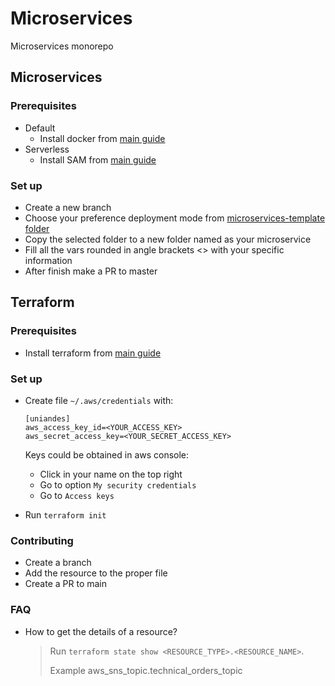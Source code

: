 # Microservices
Microservices monorepo

## Microservices 

### Prerequisites

- Default
    - Install docker from [main guide](https://docs.docker.com/get-docker/)
- Serverless 
    - Install SAM from [main guide](https://docs.aws.amazon.com/serverless-application-model/latest/developerguide/serverless-sam-cli-install.html)
 
### Set up

- Create a new branch
- Choose your preference deployment mode from [microservices-template folder](./microservice-template)
- Copy the selected folder to a new folder named as your microservice
- Fill all the vars rounded in angle brackets <> with your specific information
- After finish make a PR to master

## Terraform

### Prerequisites

- Install terraform from [main guide](https://learn.hashicorp.com/tutorials/terraform/install-cli)

### Set up

- Create file `~/.aws/credentials` with:

    ```
    [uniandes]
    aws_access_key_id=<YOUR_ACCESS_KEY>
    aws_secret_access_key=<YOUR_SECRET_ACCESS_KEY>
    ```
    
    Keys could be obtained in aws console:
    - Click in your name on the top right
    - Go to option `My security credentials`
    - Go to `Access keys`

- Run `terraform init`

### Contributing

- Create a branch
- Add the resource to the proper file
- Create a PR to main

### FAQ

- How to get the details of a resource?

    > Run `terraform state show <RESOURCE_TYPE>.<RESOURCE_NAME>`. 
    >
    > Example aws_sns_topic.technical_orders_topic